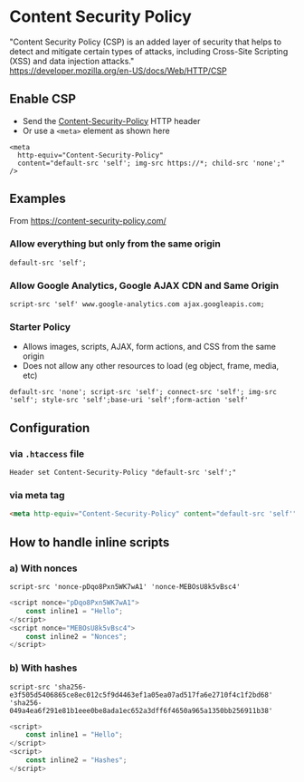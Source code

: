 # Content Security Policy

"Content Security Policy (CSP) is an added layer of security that helps to detect and mitigate certain types of attacks,
including Cross-Site Scripting (XSS) and data injection attacks."<br/>
https://developer.mozilla.org/en-US/docs/Web/HTTP/CSP

## Enable CSP

- Send the [Content-Security-Policy](https://developer.mozilla.org/en-US/docs/Web/HTTP/Headers/Content-Security-Policy)
  HTTP header
- Or use a `<meta>` element as shown here

```
<meta
  http-equiv="Content-Security-Policy"
  content="default-src 'self'; img-src https://*; child-src 'none';" />
```

## Examples

From https://content-security-policy.com/

### Allow everything but only from the same origin

```
default-src 'self';
```

### Allow Google Analytics, Google AJAX CDN and Same Origin

```
script-src 'self' www.google-analytics.com ajax.googleapis.com;
```

### Starter Policy

- Allows images, scripts, AJAX, form actions, and CSS from the same origin
- Does not allow any other resources to load (eg object, frame, media, etc)

```
default-src 'none'; script-src 'self'; connect-src 'self'; img-src 'self'; style-src 'self';base-uri 'self';form-action 'self'
```

## Configuration

### via `.htaccess` file

```
Header set Content-Security-Policy "default-src 'self';"
```

### via meta tag

```html
<meta http-equiv="Content-Security-Policy" content="default-src 'self'">
```

## How to handle inline scripts

### a) With nonces

```
script-src 'nonce-pDqo8Pxn5WK7wA1' 'nonce-MEBOsU8k5vBsc4'
```

```js
<script nonce="pDqo8Pxn5WK7wA1">
    const inline1 = "Hello";
</script>
<script nonce="MEBOsU8k5vBsc4">
    const inline2 = "Nonces";
</script>
```

### b) With hashes

```
script-src 'sha256-e3f505d5406865ce8ec012c5f9d4463ef1a05ea07ad517fa6e2710f4c1f2bd68' 'sha256-049a4ea6f291e81b1eee0be8ada1ec652a3dff6f4650a965a1350bb256911b38'
```

```js
<script>
    const inline1 = "Hello";
</script>
<script>
    const inline2 = "Hashes";
</script>
```

